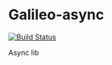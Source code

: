 # Galileo-async

[![Build Status](https://travis-ci.org/ColeChan/Galileo-async.svg?branch=dev)](https://travis-ci.org/ColeChan/Galileo-async)

Async lib
